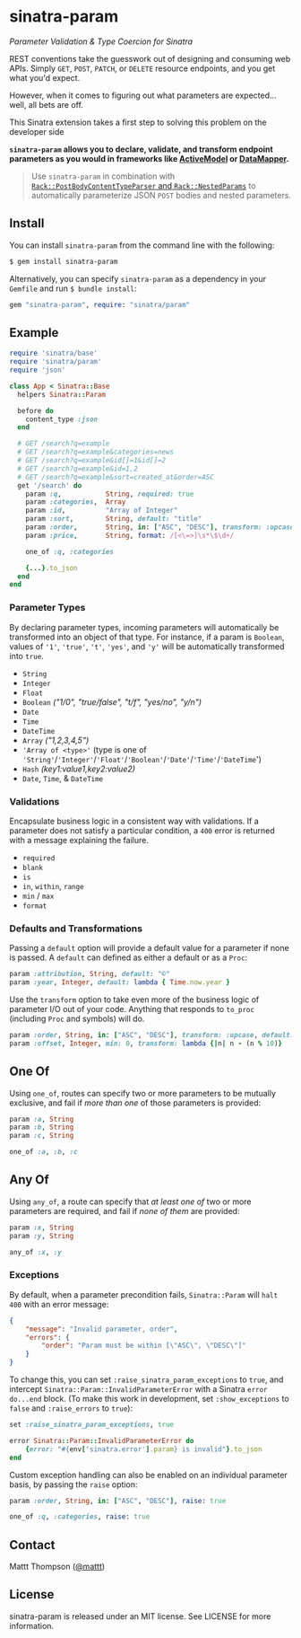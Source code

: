 # sinatra-param
_Parameter Validation & Type Coercion for Sinatra_

REST conventions take the guesswork out of designing and consuming web APIs. Simply `GET`, `POST`, `PATCH`, or `DELETE` resource endpoints, and you get what you'd expect.

However, when it comes to figuring out what parameters are expected... well, all bets are off.

This Sinatra extension takes a first step to solving this problem on the developer side

**`sinatra-param` allows you to declare, validate, and transform endpoint parameters as you would in frameworks like [ActiveModel](http://rubydoc.info/gems/activemodel/3.2.3/frames) or [DataMapper](http://datamapper.org/).**

> Use `sinatra-param` in combination with [`Rack::PostBodyContentTypeParser` and `Rack::NestedParams`](https://github.com/rack/rack-contrib) to automatically parameterize JSON `POST` bodies and nested parameters.

## Install

You can install `sinatra-param` from the command line with the following:

```bash
$ gem install sinatra-param
```

Alternatively, you can specify `sinatra-param` as a dependency in your `Gemfile` and run `$ bundle install`:

```ruby
gem "sinatra-param", require: "sinatra/param"
```

## Example

``` ruby
require 'sinatra/base'
require 'sinatra/param'
require 'json'

class App < Sinatra::Base
  helpers Sinatra::Param

  before do
    content_type :json
  end

  # GET /search?q=example
  # GET /search?q=example&categories=news
  # GET /search?q=example&id[]=1&id[]=2
  # GET /search?q=example&id=1,2
  # GET /search?q=example&sort=created_at&order=ASC
  get '/search' do
    param :q,           String, required: true
    param :categories,  Array
    param :id,          "Array of Integer"
    param :sort,        String, default: "title"
    param :order,       String, in: ["ASC", "DESC"], transform: :upcase, default: "ASC"
    param :price,       String, format: /[<\=>]\s*\$\d+/

    one_of :q, :categories

    {...}.to_json
  end
end
```

### Parameter Types

By declaring parameter types, incoming parameters will automatically be transformed into an object of that type. For instance, if a param is `Boolean`, values of `'1'`, `'true'`, `'t'`, `'yes'`, and `'y'` will be automatically transformed into `true`.

- `String`
- `Integer`
- `Float`
- `Boolean` _("1/0", "true/false", "t/f", "yes/no", "y/n")_
- `Date`
- `Time`
- `DateTime`
- `Array` _("1,2,3,4,5")_
- `'Array of <type>'` (type is one of `'String'`/`'Integer'`/`'Float'`/`'Boolean'`/`'Date'`/`'Time'`/`'DateTime`')
- `Hash` _(key1:value1,key2:value2)_
- `Date`, `Time`, & `DateTime`

### Validations

Encapsulate business logic in a consistent way with validations. If a parameter does not satisfy a particular condition, a `400` error is returned with a message explaining the failure.

- `required`
- `blank`
- `is`
- `in`, `within`, `range`
- `min` / `max`
- `format`

### Defaults and Transformations

Passing a `default` option will provide a default value for a parameter if none is passed.  A `default` can defined as either a default or as a `Proc`:

```ruby
param :attribution, String, default: "©"
param :year, Integer, default: lambda { Time.now.year }
```

Use the `transform` option to take even more of the business logic of parameter I/O out of your code. Anything that responds to `to_proc` (including `Proc` and symbols) will do.

```ruby
param :order, String, in: ["ASC", "DESC"], transform: :upcase, default: "ASC"
param :offset, Integer, min: 0, transform: lambda {|n| n - (n % 10)}
```

## One Of

Using `one_of`, routes can specify two or more parameters to be mutually exclusive, and fail if _more than one_ of those parameters is provided:

```ruby
param :a, String
param :b, String
param :c, String

one_of :a, :b, :c
```

## Any Of

Using `any_of`, a route can specify that _at least one of_ two or more parameters are required, and fail if _none of them_ are provided:

```ruby
param :x, String
param :y, String

any_of :x, :y
```

### Exceptions

By default, when a parameter precondition fails, `Sinatra::Param` will `halt 400` with an error message:

```json
{
    "message": "Invalid parameter, order",
    "errors": {
        "order": "Param must be within [\"ASC\", \"DESC\"]"
    }
}
```

To change this, you can set `:raise_sinatra_param_exceptions` to `true`, and intercept `Sinatra::Param::InvalidParameterError` with a Sinatra `error do...end` block. (To make this work in development, set `:show_exceptions` to `false` and `:raise_errors` to `true`):

```ruby
set :raise_sinatra_param_exceptions, true

error Sinatra::Param::InvalidParameterError do
    {error: "#{env['sinatra.error'].param} is invalid"}.to_json
end
```

Custom exception handling can also be enabled on an individual parameter basis, by passing the `raise` option:

```ruby
param :order, String, in: ["ASC", "DESC"], raise: true

one_of :q, :categories, raise: true
```

## Contact

Mattt Thompson ([@mattt](http://twitter.com/mattt))

## License

sinatra-param is released under an MIT license. See LICENSE for more information.
